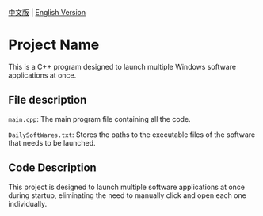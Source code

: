 [中文版](README_ch.md) | [English Version](README.md)

# Project Name 

This is a C++ program designed to launch multiple Windows software applications at once.

## File description

`main.cpp`: The main program file containing all the code.

`DailySoftWares.txt`: Stores the paths to the executable files of the software that needs to be launched.

## Code Description 

This project is designed to launch multiple software applications at once during startup, eliminating the need to manually click and open each one individually.











